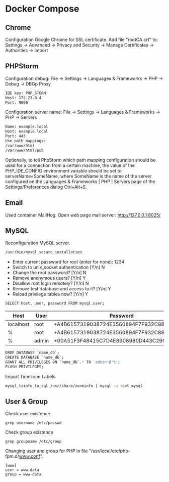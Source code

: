 # Docker Compose

## Chrome
Configuration Google Chrome for SSL certificate.
Add file "rootCA.crt" to: Settings -> Advanced -> Privacy and Security -> Manage Certificates -> Authorities -> Import

## PHPStorm
Configuration debug: File -> Settings -> Languages & Frameworks -> PHP -> Debug -> DBGp Proxy
```sh
IDE key: PHP_STORM
Host: 172.23.0.4
Port: 9000
```
Configuration server name: File -> Settings -> Languages & Frameworks -> PHP -> Servers
```sh
Name: example.local
Host: example.local
Port: 443
Use path mappings:
/var/www/html
/var/www/html/pub
```
Optionally, to tell PhpStorm which path mapping configuration should be used for a connection from a certain machine, the value of the PHP_IDE_CONFIG environment variable should be set to serverName=SomeName, where SomeName is the name of the server configured on the Languages & Frameworks | PHP | Servers page of the Settings/Preferences dialog Ctrl+Alt+S.

## Email
Used container MailHog. Open web page mail server: http://127.0.0.1:8025/

## MySQL
Reconfiguration MySQL server.
```sh
/usr/bin/mysql_secure_installation
```
  - Enter current password for root (enter for none): 1234
  - Switch to unix_socket authentication [Y/n]        N
  - Change the root password? [Y/n]                   N
  - Remove anonymous users? [Y/n]                     Y
  - Disallow root login remotely? [Y/n]               N
  - Remove test database and access to it? [Y/n]      Y
  - Reload privilege tables now? [Y/n]                Y
```sh
SELECT host, user, password FROM mysql.user;
```
| Host      | User  | Password                                  |
|-----------|-------|-------------------------------------------|
| localhost | root  | *A4B6157319038724E3560894F7F932C8886EBFCF |
| %         | root  | *A4B6157319038724E3560894F7F932C8886EBFCF |
| %         | admin | *00A51F3F48415C7D4E8908980D443C29C69B60C9 |
```sh
DROP DATABASE `name_db`;
CREATE DATABASE `name_db`;
GRANT ALL PRIVILEGES ON `name_db`.* TO 'admin'@'%';
FLUSH PRIVILEGES;
```
Import Timezone Labels
```sh
mysql_tzinfo_to_sql /usr/share/zoneinfo | mysql -u root mysql
```

## User & Group
Check user existence
```
grep username /etc/passwd
```
Check group existence
```
grep groupname /etc/group
```
Changing user and group for PHP in file "/usr/local/etc/php-fpm.d/www.conf".
```
[www]
user = www-data
group = www-data
```
